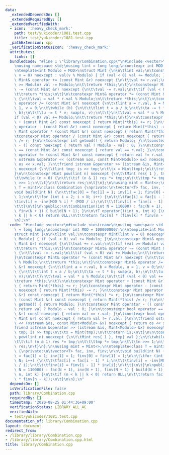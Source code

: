 ```yaml
---
data:
  _extendedDependsOn: []
  _extendedRequiredBy: []
  _extendedVerifiedWith:
  - icon: ':heavy_check_mark:'
    path: test/yukicoder/1081.test.cpp
    title: test/yukicoder/1081.test.cpp
  _pathExtension: cpp
  _verificationStatusIcon: ':heavy_check_mark:'
  attributes:
    links: []
  bundledCode: "#line 1 \"library/Combination.cpp\"\n#include <vector>\n#include <iostream>\n\
    \nusing namespace std;\nusing lint = long long;\nconstexpr int MOD = 1000000007;\n\
    \ntemplate<int Modulo = MOD>\nstruct Mint {\n\n\tlint val;\n\tconstexpr Mint(lint\
    \ v = 0) noexcept : val(v % Modulo) { if (val < 0) val += Modulo; }\n\n\tconstexpr\
    \ Mint& operator += (const Mint &r) noexcept {\n\t\tval += r.val;\n\t\tif (val\
    \ >= Modulo) val -= Modulo;\n\t\treturn *this;\n\t}\n\tconstexpr Mint& operator\
    \ -= (const Mint &r) noexcept {\n\t\tval -= r.val;\n\t\tif (val < 0) val += Modulo;\n\
    \t\treturn *this;\n\t}\n\tconstexpr Mint& operator *= (const Mint &r) noexcept\
    \ {\n\t\tval = val * r.val % Modulo;\n\t\treturn *this;\n\t}\n\tconstexpr Mint&\
    \ operator /= (const Mint &r) noexcept {\n\t\tlint a = r.val, b = Modulo, u =\
    \ 1, v = 0;\n\t\twhile (b) {\n\t\t\tlint t = a / b;\n\t\t\ta -= t * b; swap(a,\
    \ b);\n\t\t\tu -= t * v; swap(u, v);\n\t\t}\n\t\tval = val * u % Modulo;\n\t\t\
    if (val < 0) val += Modulo;\n\t\treturn *this;\n\t}\n\n\tconstexpr Mint operator\
    \ + (const Mint &r) const noexcept { return Mint(*this) += r; }\n\tconstexpr Mint\
    \ operator - (const Mint &r) const noexcept { return Mint(*this) -= r; }\n\tconstexpr\
    \ Mint operator * (const Mint &r) const noexcept { return Mint(*this) *= r; }\n\
    \tconstexpr Mint operator / (const Mint &r) const noexcept { return Mint(*this)\
    \ /= r; }\n\n\tconstexpr int getmod() { return Modulo; }\n\tconstexpr Mint operator\
    \ - () const noexcept { return val ? Modulo - val : 0; }\n\n\tconstexpr bool operator\
    \ == (const Mint &r) const noexcept { return val == r.val; }\n\tconstexpr bool\
    \ operator != (const Mint &r) const noexcept { return val != r.val; }\n\n\tfriend\
    \ ostream &operator << (ostream &os, const Mint<Modulo> &x) noexcept { return\
    \ os << x.val; }\n\tfriend istream &operator >> (istream &is, Mint<Modulo> &x)\
    \ noexcept {\n\t\tlint tmp; is >> tmp;\n\t\tx = Mint(tmp);\n\t\treturn is;\n\t\
    }\n\n\tconstexpr Mint pow(lint n) noexcept {\n\t\tMint res{ 1 }, tmp{ val };\n\
    \t\twhile (n > 0) {\n\t\t\tif (n & 1) res *= tmp;\n\t\t\ttmp *= tmp;\n\t\t\tn\
    \ >>= 1;\n\t\t}\n\t\treturn res;\n\t}\n};\n\nusing mint = Mint<>;\n\ntemplate<class\
    \ T = mint>\nclass Combination {\nprivate:\n\tvector<T> fac, inv, finv;\n\n\t\
    void build(int N) {\n\t\tfac[0] = fac[1] = 1; inv[1] = 1; finv[0] = finv[1] =\
    \ 1;\n\n\t\tfor (int i = 2; i < N; i++) {\n\t\t\tfac[i] = fac[i - 1] * i;\n\t\t\
    \tinv[i] = -inv[MOD % i] * (MOD / i);\n\t\t\tfinv[i] = finv[i - 1] * inv[i];\n\
    \t\t}\n\t}\n\npublic:\n\tCombination(int N = 110000) : fac(N + 1), inv(N + 1),\
    \ finv(N + 1) { build(N + 1); }\n\n\tT operator()(int n, int k) {\n\t\tif (n <\
    \ k || k < 0) return 0LL;\n\t\treturn fac[n] * (finv[k] * finv[n - k]);\n\t}\n\
    \n};\n"
  code: "#include <vector>\n#include <iostream>\n\nusing namespace std;\nusing lint\
    \ = long long;\nconstexpr int MOD = 1000000007;\n\ntemplate<int Modulo = MOD>\n\
    struct Mint {\n\n\tlint val;\n\tconstexpr Mint(lint v = 0) noexcept : val(v %\
    \ Modulo) { if (val < 0) val += Modulo; }\n\n\tconstexpr Mint& operator += (const\
    \ Mint &r) noexcept {\n\t\tval += r.val;\n\t\tif (val >= Modulo) val -= Modulo;\n\
    \t\treturn *this;\n\t}\n\tconstexpr Mint& operator -= (const Mint &r) noexcept\
    \ {\n\t\tval -= r.val;\n\t\tif (val < 0) val += Modulo;\n\t\treturn *this;\n\t\
    }\n\tconstexpr Mint& operator *= (const Mint &r) noexcept {\n\t\tval = val * r.val\
    \ % Modulo;\n\t\treturn *this;\n\t}\n\tconstexpr Mint& operator /= (const Mint\
    \ &r) noexcept {\n\t\tlint a = r.val, b = Modulo, u = 1, v = 0;\n\t\twhile (b)\
    \ {\n\t\t\tlint t = a / b;\n\t\t\ta -= t * b; swap(a, b);\n\t\t\tu -= t * v; swap(u,\
    \ v);\n\t\t}\n\t\tval = val * u % Modulo;\n\t\tif (val < 0) val += Modulo;\n\t\
    \treturn *this;\n\t}\n\n\tconstexpr Mint operator + (const Mint &r) const noexcept\
    \ { return Mint(*this) += r; }\n\tconstexpr Mint operator - (const Mint &r) const\
    \ noexcept { return Mint(*this) -= r; }\n\tconstexpr Mint operator * (const Mint\
    \ &r) const noexcept { return Mint(*this) *= r; }\n\tconstexpr Mint operator /\
    \ (const Mint &r) const noexcept { return Mint(*this) /= r; }\n\n\tconstexpr int\
    \ getmod() { return Modulo; }\n\tconstexpr Mint operator - () const noexcept {\
    \ return val ? Modulo - val : 0; }\n\n\tconstexpr bool operator == (const Mint\
    \ &r) const noexcept { return val == r.val; }\n\tconstexpr bool operator != (const\
    \ Mint &r) const noexcept { return val != r.val; }\n\n\tfriend ostream &operator\
    \ << (ostream &os, const Mint<Modulo> &x) noexcept { return os << x.val; }\n\t\
    friend istream &operator >> (istream &is, Mint<Modulo> &x) noexcept {\n\t\tlint\
    \ tmp; is >> tmp;\n\t\tx = Mint(tmp);\n\t\treturn is;\n\t}\n\n\tconstexpr Mint\
    \ pow(lint n) noexcept {\n\t\tMint res{ 1 }, tmp{ val };\n\t\twhile (n > 0) {\n\
    \t\t\tif (n & 1) res *= tmp;\n\t\t\ttmp *= tmp;\n\t\t\tn >>= 1;\n\t\t}\n\t\treturn\
    \ res;\n\t}\n};\n\nusing mint = Mint<>;\n\ntemplate<class T = mint>\nclass Combination\
    \ {\nprivate:\n\tvector<T> fac, inv, finv;\n\n\tvoid build(int N) {\n\t\tfac[0]\
    \ = fac[1] = 1; inv[1] = 1; finv[0] = finv[1] = 1;\n\n\t\tfor (int i = 2; i <\
    \ N; i++) {\n\t\t\tfac[i] = fac[i - 1] * i;\n\t\t\tinv[i] = -inv[MOD % i] * (MOD\
    \ / i);\n\t\t\tfinv[i] = finv[i - 1] * inv[i];\n\t\t}\n\t}\n\npublic:\n\tCombination(int\
    \ N = 110000) : fac(N + 1), inv(N + 1), finv(N + 1) { build(N + 1); }\n\n\tT operator()(int\
    \ n, int k) {\n\t\tif (n < k || k < 0) return 0LL;\n\t\treturn fac[n] * (finv[k]\
    \ * finv[n - k]);\n\t}\n\n};\n"
  dependsOn: []
  isVerificationFile: false
  path: library/Combination.cpp
  requiredBy: []
  timestamp: '2020-08-25 01:44:36+09:00'
  verificationStatus: LIBRARY_ALL_AC
  verifiedWith:
  - test/yukicoder/1081.test.cpp
documentation_of: library/Combination.cpp
layout: document
redirect_from:
- /library/library/Combination.cpp
- /library/library/Combination.cpp.html
title: library/Combination.cpp
---
```

